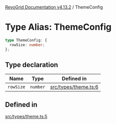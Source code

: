 [RevoGrid Documentation v4.13.2](README.md) / ThemeConfig

# Type Alias: ThemeConfig

```ts
type ThemeConfig: {
  rowSize: number;
};
```

## Type declaration

| Name | Type | Defined in |
| ------ | ------ | ------ |
| `rowSize` | `number` | [src/types/theme.ts:6](https://github.com/revolist/revogrid/blob/4615a8613a8ac5464daeb17d7062361e3e3aa5d1/src/types/theme.ts#L6) |

## Defined in

[src/types/theme.ts:5](https://github.com/revolist/revogrid/blob/4615a8613a8ac5464daeb17d7062361e3e3aa5d1/src/types/theme.ts#L5)

